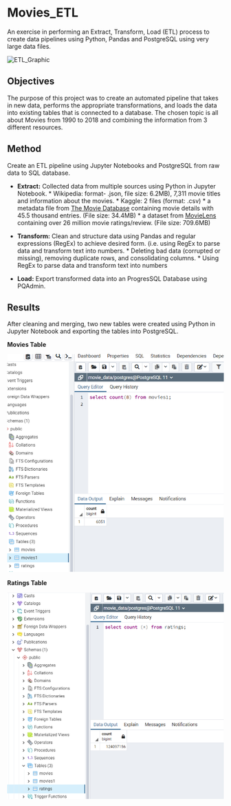 # Movies_ETL

An exercise in performing an Extract, Transform, Load (ETL) process to create data pipelines using Python, Pandas and PostgreSQL using very large data files.

![ETL_Graphic](https://github.com/rloufoster/Movies/commit/90bf9d99f19ace46dce7a3bf7f78869c17cf04f3)


## Objectives

The purpose of this project was to create an automated pipeline that takes in new data, performs the appropriate transformations, and loads the data into existing tables that is connected to a database. The chosen topic is all about Movies from 1990 to 2018 and combining the information from 3 different resources.

## Method

Create an ETL pipeline using Jupyter Notebooks and PostgreSQL from raw data to SQL database.

*  **Extract:** Collected data from multiple sources using Python in Jupyter Notebook.
        * Wikipedia: format- .json, file size: 6.2MB), 7,311 movie titles and information about the movies.
        * Kaggle: 2 files (format: .csv)
            * a metadata file from [The Movie Database](https://www.themoviedb.org/) containing movie details with 45.5 thousand entries. (File size: 34.4MB) 
            * a dataset from [MovieLens](https://movielens.org/) containing over 26 million movie ratings/review. (File size: 709.6MB)

* **Transform:** Clean and structure data using Pandas and regular expressions (RegEx) to achieve desired form. (i.e. using RegEx to 
    parse data and transform text into numbers.
        * Deleting bad data (corrupted or missing), removing duplicate rows, and consolidating columns.
        * Using RegEx to parse data and transform text into numbers

* **Load:** Export transformed data into an ProgresSQL Database using PQAdmin.

## Results

After cleaning and merging, two new tables were created using Python in Jupyter Notebook and exporting the tables into PostgreSQL.  

**Movies Table**

![movies1_query_table](https://github.com/rloufoster/Movies/blob/main/movies_query.png)



**Ratings Table**

![ratings_query_table](https://github.com/rloufoster/Movies/blob/main/ratings_query.png)
























